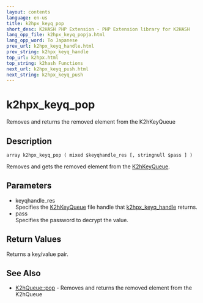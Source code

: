 ```yaml
---
layout: contents
language: en-us
title: k2hpx_keyq_pop
short_desc: K2HASH PHP Extension - PHP Extension library for K2HASH
lang_opp_file: k2hpx_keyq_popja.html
lang_opp_word: To Japanese
prev_url: k2hpx_keyq_handle.html
prev_string: k2hpx_keyq_handle
top_url: k2hpx.html
top_string: k2hash Functions
next_url: k2hpx_keyq_push.html
next_string: k2hpx_keyq_push
---
```


# k2hpx_keyq_pop
Removes and returns the removed element from the K2hKeyQueue

## Description

```
array k2hpx_keyq_pop ( mixed $keyqhandle_res [, stringnull $pass ] )
```

Removes and gets the removed element from the [K2hKeyQueue](k2hkq_class.html). 

## Parameters
- keyqhandle_res  
Specifies the [K2hKeyQueue](k2hkq_class.html) file handle that [k2hpx_keyq_handle](k2hpx_keyq_handle.html) returns.
- pass  
Specifies the password to decrypt the value.

## Return Values
Returns a key/value pair. 

## See Also
- [K2hQueue::pop](k2hq_pop.html) - Removes and returns the removed element from the K2hQueue
